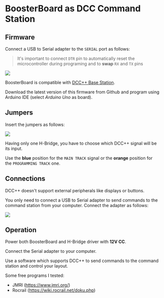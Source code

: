 # BoosterBoard as DCC Command Station

## Firmware

Connect a USB to Serial adapter to the `SERIAL` port as follows:

> It's important to connect `DTR` pin to automatically reset the microcontroller during programing and to **swap** `RX` and `TX` pins

![](https://github.com/lucadentella/BoosterBoard/raw/main/images/serial-programming.jpg)

BoosterBoard is compatible with [DCC++ Base Station](https://github.com/DccPlusPlus/BaseStation). 

Download the latest version of this firmware from Github and program using Arduino IDE (select *Arduino Uno* as board).

## Jumpers

Insert the jumpers as follows:

![](https://github.com/lucadentella/BoosterBoard/raw/main/images/jumpers-cs.jpg.jpg)

Having only one H-Bridge, you have to choose which DCC++ signal will be its input.

Use the **blue** position for the `MAIN TRACK` signal or the **orange** position for the `PROGRAMMING TRACK` one.

## Connections

DCC++ doesn't support external peripherals like displays or buttons. 

You only need to connect a USB to Serial adapter to send commands to the command station from your computer. Connect the adapter as follows:

![](https://github.com/lucadentella/BoosterBoard/raw/main/images/serial-cs.jpg)

## Operation

Power both BoosterBoard and H-Bridge driver with **12V CC**.

Connect the Serial adapter to your computer.

Use a software which supports DCC++ to send commands to the command station and control your layout.

Some free programs I tested:

 - JMRI (https://www.jmri.org/)
 - Rocrail (https://wiki.rocrail.net/doku.php)
 